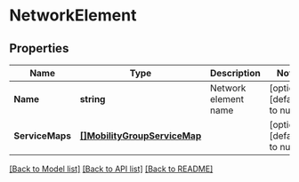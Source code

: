 # NetworkElement

## Properties
Name | Type | Description | Notes
------------ | ------------- | ------------- | -------------
**Name** | **string** | Network element name | [optional] [default to null]
**ServiceMaps** | [**[]MobilityGroupServiceMap**](MobilityGroupServiceMap.md) |  | [optional] [default to null]

[[Back to Model list]](../README.md#documentation-for-models) [[Back to API list]](../README.md#documentation-for-api-endpoints) [[Back to README]](../README.md)


